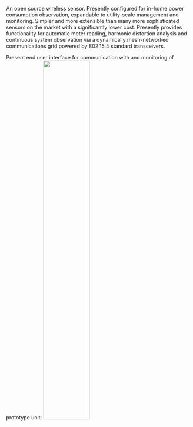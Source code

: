 An open source wireless sensor. Presently configured for in-home power consumption observation, expandable to utility-scale management and monitoring. Simpler and more extensible than many more sophisticated sensors on the market with a significantly lower cost. Presently provides functionality for automatic meter reading, harmonic distortion analysis and continuous system observation via a dynamically mesh-networked communications grid powered by 802.15.4 standard transceivers.

Present end user interface for communication with and monitoring of prototype unit:
<img src='http://open-energy-meter.googlecode.com/files/EnergyApplication.jpg' width='50%' height='*'>